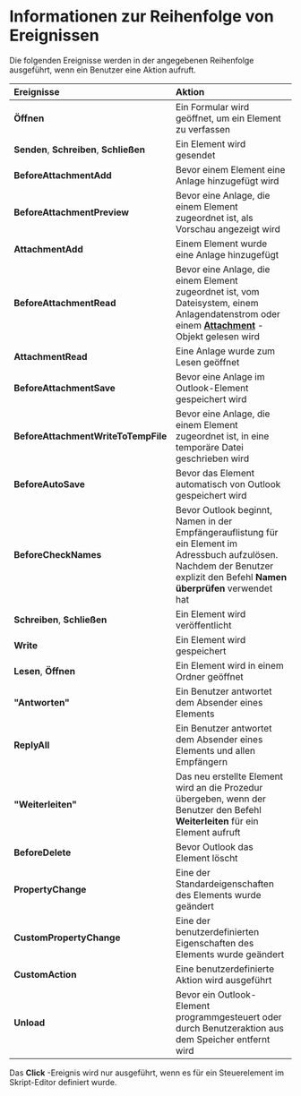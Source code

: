 
# Informationen zur Reihenfolge von Ereignissen

Die folgenden Ereignisse werden in der angegebenen Reihenfolge ausgeführt, wenn ein Benutzer eine Aktion aufruft.



|**Ereignisse**|**Aktion**|
|:-----|:-----|
|**Öffnen**|Ein Formular wird geöffnet, um ein Element zu verfassen|
|**Senden**, **Schreiben**, **Schließen**|Ein Element wird gesendet|
|**BeforeAttachmentAdd**|Bevor einem Element eine Anlage hinzugefügt wird|
|**BeforeAttachmentPreview**|Bevor eine Anlage, die einem Element zugeordnet ist, als Vorschau angezeigt wird|
|**AttachmentAdd**|Einem Element wurde eine Anlage hinzugefügt|
|**BeforeAttachmentRead**|Bevor eine Anlage, die einem Element zugeordnet ist, vom Dateisystem, einem Anlagendatenstrom oder einem  **[Attachment](3e11582b-ac90-0948-bc37-506570bb287b.md)** -Objekt gelesen wird|
|**AttachmentRead**|Eine Anlage wurde zum Lesen geöffnet|
|**BeforeAttachmentSave**|Bevor eine Anlage im Outlook-Element gespeichert wird|
|**BeforeAttachmentWriteToTempFile**|Bevor eine Anlage, die einem Element zugeordnet ist, in eine temporäre Datei geschrieben wird|
|**BeforeAutoSave**|Bevor das Element automatisch von Outlook gespeichert wird|
|**BeforeCheckNames**|Bevor Outlook beginnt, Namen in der Empfängerauflistung für ein Element im Adressbuch aufzulösen. Nachdem der Benutzer explizit den Befehl  **Namen überprüfen** verwendet hat|
|**Schreiben**, **Schließen**|Ein Element wird veröffentlicht|
|**Write**|Ein Element wird gespeichert|
|**Lesen**, **Öffnen**|Ein Element wird in einem Ordner geöffnet|
|**"Antworten"**|Ein Benutzer antwortet dem Absender eines Elements|
|**ReplyAll**|Ein Benutzer antwortet dem Absender eines Elements und allen Empfängern|
|**"Weiterleiten"**|Das neu erstellte Element wird an die Prozedur übergeben, wenn der Benutzer den Befehl  **Weiterleiten** für ein Element aufruft|
|**BeforeDelete**|Bevor Outlook das Element löscht|
|**PropertyChange**|Eine der Standardeigenschaften des Elements wurde geändert|
|**CustomPropertyChange**|Eine der benutzerdefinierten Eigenschaften des Elements wurde geändert|
|**CustomAction**|Eine benutzerdefinierte Aktion wird ausgeführt|
|**Unload**|Bevor ein Outlook-Element programmgesteuert oder durch Benutzeraktion aus dem Speicher entfernt wird|

Das  **Click** -Ereignis wird nur ausgeführt, wenn es für ein Steuerelement im Skript-Editor definiert wurde.


